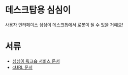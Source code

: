 # 데스크탑용 심심이
사용자 인터페이스 심심이 데스크톱에서 로봇이 될 수 있을 거예요!
# 서류
- [심심이 워크숍 서비스 문서](https://workshop.simsimi.com/en/document)
- [cURL 문서](https://curl.se/libcurl/c/libcurl.html)
